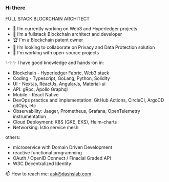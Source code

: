 ### Hi there

FULL STACK BLOCKCHAIN ARCHITECT

- 🔭 I’m currently working on Web3 and Hyperledger projects
- 🌱 I’m a fullstack Blockchain architect and developer
- 🏆 I'm a Blockchain patent owner
- 👯 I’m looking to collaborate on Privacy and Data Protection solution
- 💬 I'm working with open-source projects

✨✨✨ I have good knowledge and hands-on in:
- Blockchain - Hyperledger Fabric, Web3 stack
- Coding - Typescript, GoLang, Python, Solidity
- UI - NextJs, ReactJs, AngularJs, Material-ui
- API: gRpc, Apollo Graphql
- Mobile - React Native
- DevOps practice and implementation: GitHub Actions, CircleCI, ArgoCD gitOps, etc
- Observability: Jaeger, Prometheus, Grafana, OpenTelemetry instrumentation
- Cloud Deployment: K8S (GKE, EKS), Helm-charts
- Networking: Istio service mesh

others:
- microservice with Domain Driven Development
- reactive functional programming
- OAuth / OpenID Connect / Finacial Graded API
- W3C Decentralized Identity

📫 How to reach me: ask@dashslab.com
